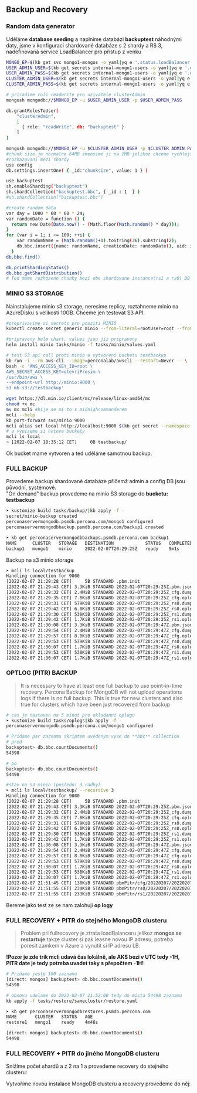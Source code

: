 ## Backup and Recovery 

### Random data generator
Uděláme **database seeding** a naplníme databázi **backuptest** náhodnými daty, jsme v
konfiguraci shardované databáze s 2 shardy a RS 3, nadefinovaná service
LoadBalancer pro přístup z venku

```sh
MONGO_EP=$(kb get svc mongo1-mongos -o yaml|yq e '.status.loadBalancer.ingress[0].ip' -)
USER_ADMIN_USER=$(kb get secrets internal-mongo1-users -o yaml|yq e '.data.MONGODB_USER_ADMIN_USER' -|base64 -d)
USER_ADMIN_PASS=$(kb get secrets internal-mongo1-users -o yaml|yq e '.data.MONGODB_USER_ADMIN_PASSWORD' -|base64 -d)
CLUSTER_ADMIN_USER=$(kb get secrets internal-mongo1-users -o yaml|yq e '.data.MONGODB_CLUSTER_ADMIN_USER' -|base64 -d)
CLUSTER_ADMIN_PASS=$(kb get secrets internal-mongo1-users -o yaml|yq e '.data.MONGODB_CLUSTER_ADMIN_PASSWORD' -|base64 -d)

# priradime roli readwrite pro uzivatele clusterAdmin
mongosh mongodb://$MONGO_EP -u $USER_ADMIN_USER -p $USER_ADMIN_PASS

db.grantRolesToUser(
    "clusterAdmin",
    [
      { role: "readWrite", db: "backuptest" }
    ]
)

mongosh mongodb://$MONGO_EP -u $CLUSTER_ADMIN_USER -p $CLUSTER_ADMIN_PASS
#chunk size je normalne 64MB zmensime ji na 1MB jelikoz chceme rychlejsi
#rozhazovani mezi shardy
use config
db.settings.insertOne( { _id:"chunksize", value: 1 } )

use backuptest
sh.enableSharding("backuptest")
sh.shardCollection("backuptest.bbc", { _id : 1  } )   
#sh.shardCollection("backuptest.bbc")   

#create random data
var day = 1000 * 60 * 60 * 24;
var randomDate = function () {
  return new Date(Date.now() - (Math.floor(Math.random() * day)));
}
for (var i = 1; i <= 100; ++i) {
    var randomName = (Math.random()+1).toString(36).substring(2);
    db.bbc.insert({name: randomName, creationDate: randomDate(), uid: i});
  }
db.bbc.find()

db.printShardingStatus()
db.bbc.getShardDistribution()
# Ted mame rozhozene chunky mezi obe shardovane instance(rs1 a rs0) DB backuptest
```

### MINIO S3 STORAGE
Nainstalujeme minio s3 storage, neresime replicy, roztahneme minio na AzureDisku
s velikosti 10GB. Chceme jen testovat S3 API.

```sh
#preprivavime si secrets pro pouziti MINIO
kubectl create secret generic minio --from-literal=rootUser=root --from-literal=rootPassword=otevriProsim

#pripraveny helm chart, values jsou jiz pripraveny
helm install minio tasks/minio -f tasks/minio/values.yaml
```

```sh
# test S3 api call proti minio a vytvoreni bucketu testbackup
kb run -i --rm aws-cli --image=perconalab/awscli --restart=Never -- \
bash -c 'AWS_ACCESS_KEY_ID=root \
AWS_SECRET_ACCESS_KEY=otevriProsim \
/usr/bin/aws \
--endpoint-url http://minio:9000 \
s3 mb s3://testbackup'

```
```sh
wget https://dl.min.io/client/mc/release/linux-amd64/mc
chmod +x mc
mv mc mcli #bije se mi to s midnighcommanderem
mcli --help
kb port-forward svc/minio 9000
mcli alias set local http://localhost:9000 $(kb get secret --namespace percona minio -o jsonpath="{.data.rootUser}" | base64 --decode) $(kb get secret --namespace percona minio -o jsonpath="{.data.rootPassword}" | base64 --decode)
# a vypiseme si hotove buckety
mcli ls local
> [2022-02-07 18:35:12 CET]     0B testbackup/
```
Ok bucket mame vytvoren a ted uděláme samotnou backup.

### FULL BACKUP  
Provedeme backup shardované databáze přičemž admin a config DB jsou původní,
systémové.  
"On demand" backup provedeme na minio S3 storage do **bucketu: testbackup**

```sh
➤ kustomize build tasks/backup/|kb apply -f -
secret/minio-backup created
perconaservermongodb.psmdb.percona.com/mongo1 configured
perconaservermongodbbackup.psmdb.percona.com/backup1 created

➤ kb get perconaservermongodbbackups.psmdb.percona.com backup1
NAME      CLUSTER   STORAGE   DESTINATION            STATUS   COMPLETED   AGE
backup1   mongo1    minio     2022-02-07T20:29:25Z   ready    9m1s        9m40s
```

Backup na s3 minio storage
```sh
➤ mcli ls local/testbackup
Handling connection for 9000
[2022-02-07 21:29:28 CET]     5B STANDARD .pbm.init
[2022-02-07 21:29:43 CET] 3.3KiB STANDARD 2022-02-07T20:29:25Z.pbm.json
[2022-02-07 21:29:32 CET] 2.4MiB STANDARD 2022-02-07T20:29:25Z_cfg.dump.gz
[2022-02-07 21:29:35 CET] 7.8KiB STANDARD 2022-02-07T20:29:25Z_cfg.oplog.gz
[2022-02-07 21:29:31 CET] 579KiB STANDARD 2022-02-07T20:29:25Z_rs0.dump.gz
[2022-02-07 21:29:42 CET] 6.0KiB STANDARD 2022-02-07T20:29:25Z_rs0.oplog.gz
[2022-02-07 21:29:30 CET] 538KiB STANDARD 2022-02-07T20:29:25Z_rs1.dump.gz
[2022-02-07 21:29:42 CET] 1.7KiB STANDARD 2022-02-07T20:29:25Z_rs1.oplog.gz
[2022-02-07 21:30:08 CET] 3.3KiB STANDARD 2022-02-07T20:29:47Z.pbm.json
[2022-02-07 21:29:54 CET] 2.4MiB STANDARD 2022-02-07T20:29:47Z_cfg.dump.gz
[2022-02-07 21:29:57 CET] 8.8KiB STANDARD 2022-02-07T20:29:47Z_cfg.oplog.gz
[2022-02-07 21:29:53 CET] 579KiB STANDARD 2022-02-07T20:29:47Z_rs0.dump.gz
[2022-02-07 21:30:07 CET] 1.7KiB STANDARD 2022-02-07T20:29:47Z_rs0.oplog.gz
[2022-02-07 21:29:53 CET] 538KiB STANDARD 2022-02-07T20:29:47Z_rs1.dump.gz
[2022-02-07 21:30:07 CET] 1.7KiB STANDARD 2022-02-07T20:29:47Z_rs1.oplog.gz
```

### OPTLOG (PITR) BACKUP
> It is necessary to have at least one full backup to use point-in-time recovery. Percona Backup for MongoDB will not upload operations logs if there is no full backup. This is true for new clusters and also true for clusters which have been just recovered from backup
```sh
# cas je nastaven na 5 minut pro ukladanni oplogu
➤ kustomize build tasks/oplogs|kb apply -f -
perconaservermongodb.psmdb.percona.com/mongo1 configured
```

```sh
# Pridame par zaznamu skriptem uvedenym vyse do **bbc** collection
# pred
backuptest> db.bbc.countDocuments()
54398

# po
backuptest> db.bbc.countDocuments()
54498

#stav na S3 minio (posledni 3 radky)
➤ mcli ls local/testbackup/ --recursive 3
Handling connection for 9000
[2022-02-07 21:29:28 CET]     5B STANDARD .pbm.init
[2022-02-07 21:29:43 CET] 3.3KiB STANDARD 2022-02-07T20:29:25Z.pbm.json
[2022-02-07 21:29:32 CET] 2.4MiB STANDARD 2022-02-07T20:29:25Z_cfg.dump.gz
[2022-02-07 21:29:35 CET] 7.8KiB STANDARD 2022-02-07T20:29:25Z_cfg.oplog.gz
[2022-02-07 21:29:31 CET] 579KiB STANDARD 2022-02-07T20:29:25Z_rs0.dump.gz
[2022-02-07 21:29:42 CET] 6.0KiB STANDARD 2022-02-07T20:29:25Z_rs0.oplog.gz
[2022-02-07 21:29:30 CET] 538KiB STANDARD 2022-02-07T20:29:25Z_rs1.dump.gz
[2022-02-07 21:29:42 CET] 1.7KiB STANDARD 2022-02-07T20:29:25Z_rs1.oplog.gz
[2022-02-07 21:30:08 CET] 3.3KiB STANDARD 2022-02-07T20:29:47Z.pbm.json
[2022-02-07 21:29:54 CET] 2.4MiB STANDARD 2022-02-07T20:29:47Z_cfg.dump.gz
[2022-02-07 21:29:57 CET] 8.8KiB STANDARD 2022-02-07T20:29:47Z_cfg.oplog.gz
[2022-02-07 21:29:53 CET] 579KiB STANDARD 2022-02-07T20:29:47Z_rs0.dump.gz
[2022-02-07 21:30:07 CET] 1.7KiB STANDARD 2022-02-07T20:29:47Z_rs0.oplog.gz
[2022-02-07 21:29:53 CET] 538KiB STANDARD 2022-02-07T20:29:47Z_rs1.dump.gz
[2022-02-07 21:30:07 CET] 1.7KiB STANDARD 2022-02-07T20:29:47Z_rs1.oplog.gz
[2022-02-07 21:51:45 CET] 130KiB STANDARD pbmPitr/cfg/20220207/20220207202954-2.20220207205145-1.oplog.snappy
[2022-02-07 21:51:55 CET] 234KiB STANDARD pbmPitr/rs0/20220207/20220207202954-2.20220207205147-1.oplog.snappy
[2022-02-07 21:51:55 CET] 233KiB STANDARD pbmPitr/rs1/20220207/20220207202954-2.20220207205154-3.oplog.snappy
```

Bereme jako test ze se nam zalohuji **op logy**

### FULL RECOVERY + PITR do stejného MongoDB clusteru
> Problem pri fullrecovery je ztrata loadBalanceru jelikoz **mongos se restartuje** takze cluster si pak leasne novou IP adresu, potreba poresit zamkem v Azure a vynutit si IP adresu LB.  

**!Pozor je zde trik mcli udavá čas lokálně, ale AKS bezi v UTC tedy -1H, PITR date je tedy
potreba uvadet taky s přepočtem -1H!**
```sh
# Pridame jeste 100 zaznamu
[direct: mongos] backuptest> db.bbc.countDocuments()
54598

# obnovu udelame do 2022-02-07 21:52:00 tedy do mista 54498 zaznamu
kb apply -f tasks/restore/samecluster/restore.yaml

➤ kb get perconaservermongodbrestores.psmdb.percona.com
NAME       CLUSTER   STATUS   AGE
restore1   mongo1    ready    4m46s

[direct: mongos] backuptest> db.bbc.countDocuments()
54498
```

### FULL RECOVERY + PITR do jiného MongoDB clusteru
Snížíme počet shardů a z 2 na 1 a provedeme recovery do stejného clusteru:


Vytvoříme novou instalace MongoDB clusteru a recovery provedeme do něj:

